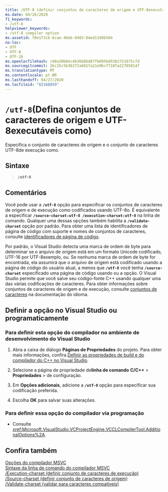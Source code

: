 ```yaml
---
title: /UTF-8 (definir conjuntos de caracteres de origem e UTF-8executáveis como)
ms.date: 04/26/2020
f1_keywords:
- /utf-8
helpviewer_keywords:
- /utf-8 compiler option
ms.assetid: f0e1f3cb-6cae-46eb-9483-04ed13d9b504
no-loc:
- UTF
- UTF-8
- UTF-16
ms.openlocfilehash: c98a30b0ec4b36b8bd87fb0956d9382751975cfd
ms.sourcegitcommit: 2bc15c5b36372ab01fa21e9bcf718fa22705814f
ms.translationtype: MT
ms.contentlocale: pt-BR
ms.lasthandoff: 04/27/2020
ms.locfileid: "82168859"
---
```

# <a name="utf-8-set-source-and-executable-character-sets-to-opno-locutf-8"></a>`/utf-8`(Defina conjuntos de caracteres de origem e UTF-8executáveis como)

Especifica o conjunto de caracteres de origem e o conjunto de caracteres UTF-8de execução como.

## <a name="syntax"></a>Sintaxe

> **`/utf-8`**

## <a name="remarks"></a>Comentários

Você pode usar a **`/utf-8`** opção para especificar os conjuntos de caracteres de origem e de execução como codificados usando UTF-8o. É equivalente a especificar **`/source-charset:utf-8 /execution-charset:utf-8`** na linha de comando. Qualquer uma dessas opções também habilita a **`/validate-charset`** opção por padrão. Para obter uma lista de identificadores de página de código com suporte e nomes de conjuntos de caracteres, consulte [identificadores de página de código](/windows/win32/Intl/code-page-identifiers).

Por padrão, o Visual Studio detecta uma marca de ordem de byte para determinar se o arquivo de origem está em um formato Unicode codificado, UTF-16 por UTF-8exemplo, ou. Se nenhuma marca de ordem de byte for encontrada, ela assumirá que o arquivo de origem está codificado usando a página de código do usuário atual, a menos que **`/utf-8`** você tenha **`/source-charset`** especificado uma página de código usando ou a opção. O Visual Studio permite que você salve seu código-fonte C++ usando qualquer uma das várias codificações de caracteres. Para obter informações sobre conjuntos de caracteres de origem e de execução, consulte [conjuntos de caracteres](../../cpp/character-sets.md) na documentação do idioma.

## <a name="set-the-option-in-visual-studio-or-programmatically"></a>Definir a opção no Visual Studio ou programaticamente

### <a name="to-set-this-compiler-option-in-the-visual-studio-development-environment"></a>Para definir esta opção do compilador no ambiente de desenvolvimento do Visual Studio

1. Abra a caixa de diálogo **Páginas de Propriedades** do projeto. Para obter mais informações, confira [Definir as propriedades de build e do compilador do C++ no Visual Studio](../working-with-project-properties.md).

1. Selecione a página de propriedade de**linha de comando** **C/C++** >  **Propriedades** > de configuração.

1. Em **Opções adicionais**, adicione a **`/utf-8`** opção para especificar sua codificação preferida.

1. Escolha **OK** para salvar suas alterações.

### <a name="to-set-this-compiler-option-programmatically"></a>Para definir essa opção do compilador via programação

- Consulte <xref:Microsoft.VisualStudio.VCProjectEngine.VCCLCompilerTool.AdditionalOptions%2A>.

## <a name="see-also"></a>Confira também

[Opções do compilador MSVC](compiler-options.md)<br/>
[Sintaxe da linha de comando do compilador MSVC](compiler-command-line-syntax.md)<br/>
[/Execution-charset (definir conjunto de caracteres de execução)](execution-charset-set-execution-character-set.md)<br/>
[/Source-charset (definir conjunto de caracteres de origem)](source-charset-set-source-character-set.md)<br/>
[/Validate-charset (validar para caracteres compatíveis)](validate-charset-validate-for-compatible-characters.md)
